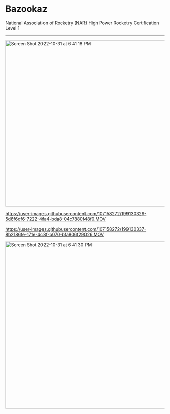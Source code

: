# Bazookaz
National Association of Rocketry (NAR) High Power Rocketry Certification Level 1
___________________________________________________________________________________________________________________________________________________________

<img width="524" alt="Screen Shot 2022-10-31 at 6 41 18 PM" src="https://user-images.githubusercontent.com/107158272/199129555-3252b527-f65b-4882-9a0e-dd061531f85c.png">

https://user-images.githubusercontent.com/107158272/199130329-5d6f6df6-7222-4fa4-bda8-04c7880f48f0.MOV

https://user-images.githubusercontent.com/107158272/199130337-8b2186fe-171e-4c8f-b070-bfa806f29026.MOV

<img width="527" alt="Screen Shot 2022-10-31 at 6 41 30 PM" src="https://user-images.githubusercontent.com/107158272/199130386-a24b2876-193f-4d60-bd89-cf841e13b078.png">
